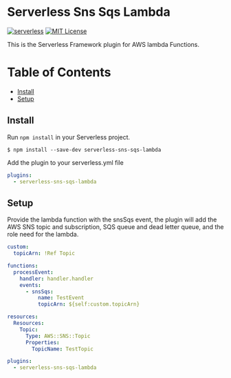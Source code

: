 # Serverless Sns Sqs Lambda

[![serverless](http://public.serverless.com/badges/v3.svg)](http://www.serverless.com) [![MIT License](http://img.shields.io/badge/license-MIT-blue.svg?style=flat)](LICENSE)

This is the Serverless Framework plugin for AWS lambda Functions.

# Table of Contents

- [Install](#install)
- [Setup](#setup)

## Install

Run `npm install` in your Serverless project.

`$ npm install --save-dev serverless-sns-sqs-lambda`

Add the plugin to your serverless.yml file

```yml
plugins:
  - serverless-sns-sqs-lambda
```

## Setup

Provide the lambda function with the snsSqs event, the plugin will add the AWS SNS topic and subscription, SQS queue and dead letter queue, and the role need for the lambda.

```yml
custom:
  topicArn: !Ref Topic

functions:
  processEvent:
    handler: handler.handler
    events:
      - snsSqs:
          name: TestEvent
          topicArn: ${self:custom.topicArn}

resources:
  Resources:
    Topic:
      Type: AWS::SNS::Topic
      Properties:
        TopicName: TestTopic

plugins:
  - serverless-sns-sqs-lambda
```
